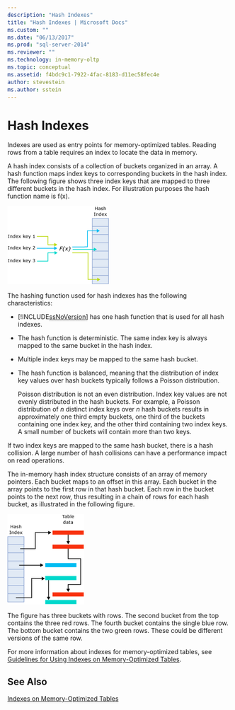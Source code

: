 ```yaml
---
description: "Hash Indexes"
title: "Hash Indexes | Microsoft Docs"
ms.custom: ""
ms.date: "06/13/2017"
ms.prod: "sql-server-2014"
ms.reviewer: ""
ms.technology: in-memory-oltp
ms.topic: conceptual
ms.assetid: f4bdc9c1-7922-4fac-8183-d11ec58fec4e
author: stevestein
ms.author: sstein
---
```

# Hash Indexes
  Indexes are used as entry points for memory-optimized tables. Reading rows from a table requires an index to locate the data in memory.  
  
 A hash index consists of a collection of buckets organized in an array. A hash function maps index keys to corresponding buckets in the hash index. The following figure shows three index keys that are mapped to three different buckets in the hash index. For illustration purposes the hash function name is f(x).  
  
 ![Index keys mapped to different buckets.](../../2014/database-engine/media/hekaton-tables-2.gif "Index keys mapped to different buckets.")  
  
 The hashing function used for hash indexes has the following characteristics:  
  
-   [!INCLUDE[ssNoVersion](../includes/ssnoversion-md.md)] has one hash function that is used for all hash indexes.  
  
-   The hash function is deterministic. The same index key is always mapped to the same bucket in the hash index.  
  
-   Multiple index keys may be mapped to the same hash bucket.  
  
-   The hash function is balanced, meaning that the distribution of index key values over hash buckets typically follows a Poisson distribution.  
  
     Poisson distribution is not an even distribution. Index key values are not evenly distributed in the hash buckets. For example, a Poisson distribution of *n* distinct index keys over *n* hash buckets results in approximately one third empty buckets, one third of the buckets containing one index key, and the other third containing two index keys. A small number of buckets will contain more than two keys.  
  
 If two index keys are mapped to the same hash bucket, there is a hash collision. A large number of hash collisions can have a performance impact on read operations.  
  
 The in-memory hash index structure consists of an array of memory pointers. Each bucket maps to an offset in this array. Each bucket in the array points to the first row in that hash bucket. Each row in the bucket points to the next row, thus resulting in a chain of rows for each hash bucket, as illustrated in the following figure.  
  
 ![The in-memory hash index structure.](../../2014/database-engine/media/hekaton-tables-3.gif "The in-memory hash index structure.")  
  
 The figure has three buckets with rows. The second bucket from the top contains the three red rows. The fourth bucket contains the single blue row. The bottom bucket contains the two green rows. These could be different versions of the same row.  
  
 For more information about indexes for memory-optimized tables, see [Guidelines for Using Indexes on Memory-Optimized Tables](../relational-databases/in-memory-oltp/memory-optimized-tables.md).  
  
## See Also  
 [Indexes on Memory-Optimized Tables](../../2014/database-engine/indexes-on-memory-optimized-tables.md)  
  
  
